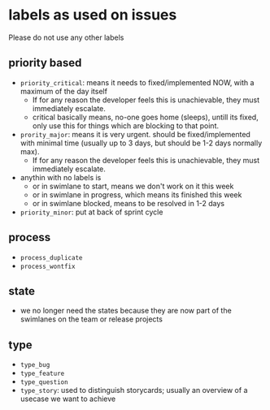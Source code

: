 
# labels as used on issues

Please do not use any other labels

## priority based

- `priority_critical`: means it needs to fixed/implemented NOW, with a maximum of the day itself
    - If for any reason the developer feels this is unachievable, they must immediately escalate.
    - critical basically means, no-one goes home (sleeps), untill its fixed, only use this for things which are blocking to that point.
- `prority_major`: means it is very urgent. should be fixed/implemented with minimal time (usually up to 3 days, but should be 1-2 days normally max). 
    - If for any reason the developer feels this is unachievable, they must immediately escalate.
- anythin with no labels is 
    - or in swimlane to start, means we don't work on it this week
    - or in swimlane in progress, which means its finished this week
    - or in swimlane blocked, means to be resolved in 1-2 days
- `priority_minor`: put at back of sprint cycle

## process

- `process_duplicate`
- `process_wontfix`

## state

- we no longer need the states because they are now part of the swimlanes on the team or release projects

## type

- `type_bug`
- `type_feature`
- `type_question`
- `type_story`: used to distinguish storycards; usually an overview of a usecase we want to achieve
